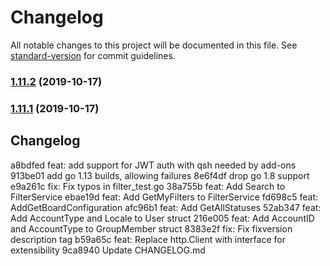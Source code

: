 # Changelog

All notable changes to this project will be documented in this file. See [standard-version](https://github.com/conventional-changelog/standard-version) for commit guidelines.

### [1.11.2](https://github.com/andygrunwald/go-jira/compare/v1.11.1...v1.11.2) (2019-10-17)

### [1.11.1](https://github.com/andygrunwald/go-jira/compare/v1.11.0...v1.11.1) (2019-10-17)

## Changelog

a8bdfed feat: add support for JWT auth with qsh needed by add-ons
913be01 add go 1.13 builds, allowing failures
8e6f4df drop go 1.8 support
e9a261c fix: Fix typos in filter_test.go
38a755b feat: Add Search to FilterService
ebae19d feat: Add GetMyFilters to FilterService
fd698c5 feat: AddGetBoardConfiguration
afc96b1 feat: Add GetAllStatuses
52ab347 feat: Add AccountType and Locale to User struct
216e005 feat: Add AccountID and AccountType to GroupMember struct
8383e2f fix: Fix fixversion description tag
b59a65c feat: Replace http.Client with interface for extensibility
9ca8940 Update CHANGELOG.md
